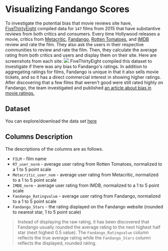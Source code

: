 # Visualizing Fandango Scores

To investigate the potential bias that movie reviews site have, [FiveThirtyEight](https://fivethirtyeight.com/) 
compiled data for `147` films from 2015 that have substantive reviews from both 
critics and consumers. Every time Hollywood releases a movie, critics from 
[Metacritic](https://www.metacritic.com/), [Fandango](https://www.fandango.com/), [Rotten Tomatoes](https://www.rottentomatoes.com/), and [IMDB](https://www.imdb.com/) review and rate the film. 
They also ask the users in their respective communities to review and rate the film. Then, they calculate the average rating from both critics and users and display them on their site. Here are screenshots from each site:
![](https://s3.amazonaws.com/dq-content/review_sites_screenshots.png)
FiveThirtyEight compiled this dataset to investigate if there was any bias to Fandango's ratings. In addition to aggregating ratings for films, Fandango is unique in that it also sells movie tickets, and so it has a direct commercial interest in showing higher ratings. After discovering that a few films that weren't good were still rated highly on Fandango, the team investigated and published [an article about bias in movie ratings.](http://fivethirtyeight.com/features/fandango-movies-ratings/)


## Dataset

You can explore/download the data set [here](data/fandango_scores.csv)

## Columns Description

The descriptions of the columns are as follows.

* `FILM` - film name
* `RT_user_norm` - average user rating from Rotten Tomatoes, normalized to a 1 to 5 point scale
* `Metacritic_user_nom` - average user rating from Metacritic, normalized to a 1 to 5 point scale
* `IMDB_norm` - average user rating from IMDB, normalized to a 1 to 5 point scale
* `Fandango_Ratingvalue` - average user rating from Fandango, normalized to a 1 to 5 point scale
* `Fandango_Stars` - the rating displayed on the Fandango website (rounded to nearest star, 1 to 5 point scale)

> Instead of displaying the raw rating, it has been discovered that Fandango usually rounded the average rating to the next highest half star (next highest 0.5 value). The `Fandango_Ratingvalue` column reflects the true average rating while the `Fandango_Stars` column reflects the displayed, rounded rating.